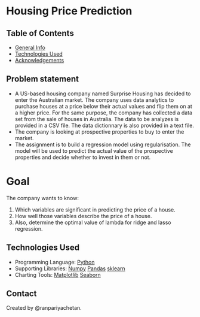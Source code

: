# Housing Price Prediction


## Table of Contents
* [General Info](#general-information)
* [Technologies Used](#technologies-used)
* [Acknowledgements](#acknowledgements)

<!-- You can include any other section that is pertinent to your problem -->

## Problem statement
- A US-based housing company named Surprise Housing has decided to enter the Australian market. The company uses data analytics to purchase houses at a price below their actual values and flip them on at a higher price. For the same purpose, the company has collected a data set from the sale of houses in Australia. The data to be analyzes is provided in a CSV file. The data dictionnary is also provided in a text file.
- The company is looking at prospective properties to buy to enter the market. 
- The assignment is to build a regression model using regularisation. The model will be used to predict the actual value of the prospective properties and decide whether to invest in them or not.

# Goal
The company wants to know:

1. Which variables are significant in predicting the price of a house.
2. How well those variables describe the price of a house.
3. Also, determine the optimal value of lambda for ridge and lasso regression.


## Technologies Used
- Programming Language: [Python](https://www.python.org/)
- Supporting Libraries: [Numpy](https://numpy.org/)
                        [Pandas](https://pypi.org/project/pandas/)
                        [sklearn](https://scikit-learn.org/stable/)
- Charting Tools:       [Matplotlib](https://matplotlib.org/)
                        [Seaborn](https://seaborn.pydata.org/)

## Contact
Created by @ranpariyachetan.
